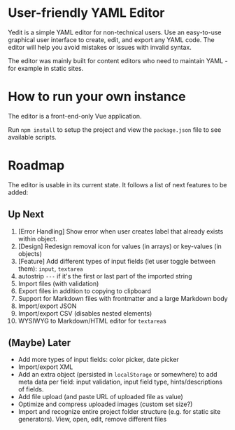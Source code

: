 # User-friendly YAML Editor

Yedit is a simple YAML editor for non-technical users. Use an easy-to-use graphical user interface to create, edit, and export any YAML code. The editor will help you avoid mistakes or issues with invalid syntax. 

The editor was mainly built for content editors who need to maintain YAML - for example in static sites. 

# How to run your own instance

The editor is a front-end-only Vue application. 

Run `npm install` to setup the project and view the `package.json` file to see available scripts. 

# Roadmap

The editor is usable in its current state. It follows a list of next features to be added:

## Up Next

1. [Error Handling] Show error when user creates label that already exists within object.
2. [Design] Redesign removal icon for values (in arrays) or key-values (in objects)
3. [Feature] Add different types of input fields (let user toggle between them): `input`, `textarea`
4. autostrip `---` if it's the first or last part of the imported string
5. Import files (with validation)
6. Export files in addition to copying to clipboard
7. Support for Markdown files with frontmatter and a large Markdown body
8. Import/export JSON
9. Import/export CSV (disables nested elements)
10. WYSIWYG to Markdown/HTML editor for `textarea`s

## (Maybe) Later

- Add more types of input fields: color picker, date picker
- Import/export XML
- Add an extra object (persisted in `localStorage` or somewhere) to add meta data per field: input validation, input field type, hints/descriptions of fields. 
- Add file upload (and paste URL of uploaded file as value)
- Optimize and compress uploaded images (custom set size?)
- Import and recognize entire project folder structure (e.g. for static site generators). View, open, edit, remove different files 